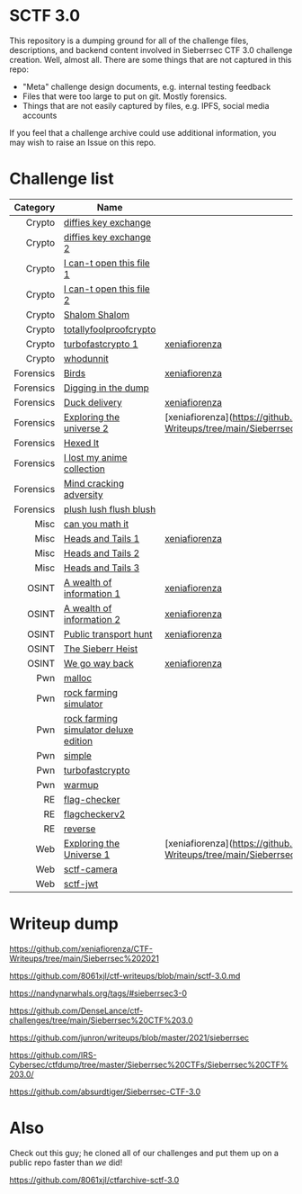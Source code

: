 # SCTF 3.0
This repository is a dumping ground for all of the challenge files, descriptions, and backend content involved in Sieberrsec CTF 3.0 challenge creation. Well, almost all. There are some things that are not captured in this repo:
 * "Meta" challenge design documents, e.g. internal testing feedback
 * Files that were too large to put on git. Mostly forensics.
 * Things that are not easily captured by files, e.g. IPFS, social media accounts

If you feel that a challenge archive could use additional information, you may wish to raise an Issue on this repo.

# Challenge list
Category | Name | Writeups
--------:|------|----------
Crypto | [diffies key exchange](Crypto/diffies_key_exchange) | 
Crypto | [diffies key exchange 2](Crypto/diffies_key_exchange_2) | 
Crypto | [I can-t open this file 1](Crypto/I_can-t_open_this_file_1) | 
Crypto | [I can-t open this file 2](Crypto/I_can-t_open_this_file_2) | 
Crypto | [Shalom Shalom](Crypto/Shalom_Shalom) | 
Crypto | [totallyfoolproofcrypto](Crypto/totallyfoolproofcrypto) | 
Crypto | [turbofastcrypto 1](Crypto/turbofastcrypto) | [xeniafiorenza](https://github.com/xeniafiorenza/CTF-Writeups/tree/main/Sieberrsec%202021/Cryptography/Turbo%20Fast%20Crypto%2C%20part%201)
Crypto | [whodunnit](Crypto/whodunnit) | 
Forensics | [Birds](Forensics/Birds) | [xeniafiorenza](https://github.com/xeniafiorenza/CTF-Writeups/tree/main/Sieberrsec%202021/Forensics/Birds)
Forensics | [Digging in the dump](Forensics/Digging_in_the_dump) | 
Forensics | [Duck delivery](Forensics/Duck_delivery) | [xeniafiorenza](https://github.com/xeniafiorenza/CTF-Writeups/tree/main/Sieberrsec%202021/Forensics/Duck%20Delivery)
Forensics | [Exploring the universe 2](Forensics/Exploring_the_universe_2) | [xeniafiorenza](https://github.com/xeniafiorenza/CTF-Writeups/tree/main/Sieberrsec%202021/Forensics/Exploring%20The%20Universe!%20(Part%202\))
Forensics | [Hexed It](Forensics/Hexed_It) | 
Forensics | [I lost my anime collection](Forensics/I_lost_my_anime_collection) | 
Forensics | [Mind cracking adversity](Forensics/Mind_cracking_adversity) | 
Forensics | [plush lush flush blush](Forensics/plush_lush_flush_blush) | 
Misc | [can you math it](Misc/can_you_math_it) | 
Misc | [Heads and Tails 1](Misc/Heads_and_Tails) | [xeniafiorenza](https://github.com/xeniafiorenza/CTF-Writeups/tree/main/Sieberrsec%202021/Miscellaneous/Heads%20and%20Tails%20Part%201)
Misc | [Heads and Tails 2](Misc/Heads_and_Tails) | 
Misc | [Heads and Tails 3](Misc/Heads_and_Tails) | 
OSINT | [A wealth of information 1](OSINT/A_wealth_of_information) | [xeniafiorenza](https://github.com/xeniafiorenza/CTF-Writeups/tree/main/Sieberrsec%202021/OSINT/A%20Wealth%20of%20Information%20Part%201)
OSINT | [A wealth of information 2](OSINT/A_wealth_of_information) | [xeniafiorenza](https://github.com/xeniafiorenza/CTF-Writeups/tree/main/Sieberrsec%202021/OSINT/A%20Wealth%20of%20Information%20Part%202)
OSINT | [Public transport hunt](OSINT/Public_transport_hunt) | [xeniafiorenza](https://github.com/xeniafiorenza/CTF-Writeups/tree/main/Sieberrsec%202021/OSINT/Public%20Transport%20Hunt)
OSINT | [The Sieberr Heist](OSINT/The_Sieberr_Heist) | 
OSINT | [We go way back](OSINT/We_go_way_back) | [xeniafiorenza](https://github.com/xeniafiorenza/CTF-Writeups/tree/main/Sieberrsec%202021/OSINT/We%20go%20way%20back)
Pwn | [malloc](Pwn/malloc) | 
Pwn | [rock farming simulator](Pwn/rock_farming_simulator) | 
Pwn | [rock farming simulator deluxe edition](Pwn/rock_farming_simulator_deluxe_edition) | 
Pwn | [simple](Pwn/simple) | 
Pwn | [turbofastcrypto](Pwn/turbofastcrypto) | 
Pwn | [warmup](Pwn/warmup) | 
RE | [flag-checker](RE/flag-checker) | 
RE | [flagcheckerv2](RE/flagcheckerv2) | 
RE | [reverse](RE/reverse) | 
Web | [Exploring the Universe 1](Web/Exploring_the_Universe_1) | [xeniafiorenza](https://github.com/xeniafiorenza/CTF-Writeups/tree/main/Sieberrsec%202021/Web/Exploring%20The%20Universe!%20(Part%201\))
Web | [sctf-camera](Web/sctf-camera) | 
Web | [sctf-jwt](Web/sctf-jwt) | 

# Writeup dump
https://github.com/xeniafiorenza/CTF-Writeups/tree/main/Sieberrsec%202021

https://github.com/8061xjl/ctf-writeups/blob/main/sctf-3.0.md

https://nandynarwhals.org/tags/#sieberrsec3-0

https://github.com/DenseLance/ctf-challenges/tree/main/Sieberrsec%20CTF%203.0

https://github.com/junron/writeups/blob/master/2021/sieberrsec

https://github.com/IRS-Cybersec/ctfdump/tree/master/Sieberrsec%20CTFs/Sieberrsec%20CTF%203.0/

https://github.com/absurdtiger/Sieberrsec-CTF-3.0

# Also
Check out this guy; he cloned all of our challenges and put them up on a public repo faster than _we_ did! 

https://github.com/8061xjl/ctfarchive-sctf-3.0

